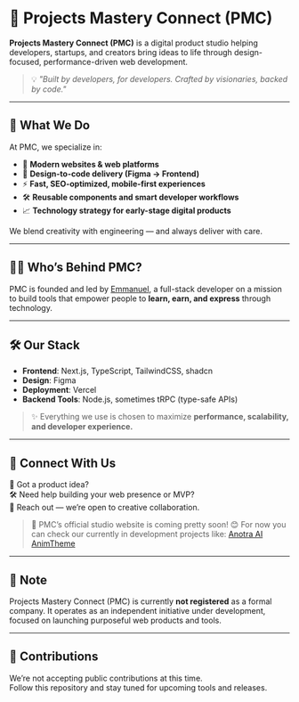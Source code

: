 # 🚀 Projects Mastery Connect (PMC)

**Projects Mastery Connect (PMC)** is a digital product studio helping developers, startups, and creators bring ideas to life through design-focused, performance-driven web development.

> 💡 _"Built by developers, for developers. Crafted by visionaries, backed by code."_

---

## 🧠 What We Do

At PMC, we specialize in:

- 🔨 **Modern websites & web platforms**
- 🎨 **Design-to-code delivery (Figma → Frontend)**
- ⚡ **Fast, SEO-optimized, mobile-first experiences**
- 🛠️ **Reusable components and smart developer workflows**
- 📈 **Technology strategy for early-stage digital products**

We blend creativity with engineering — and always deliver with care.

---

## 👨‍💻 Who’s Behind PMC?

PMC is founded and led by [Emmanuel](https://www.linkedin.com/in/chatme), a full-stack developer on a mission to build tools that empower people to **learn, earn, and express** through technology.

---

## 🛠️ Our Stack

- **Frontend**: Next.js, TypeScript, TailwindCSS, shadcn
- **Design**: Figma
- **Deployment**: Vercel
- **Backend Tools**: Node.js, sometimes tRPC (type-safe APIs)

> ✨ Everything we use is chosen to maximize **performance, scalability, and developer experience.**

---

## 💬 Connect With Us

📢 Got a product idea?  
🛠️ Need help building your web presence or MVP?  
📩 Reach out — we’re open to creative collaboration.

> 🔗 PMC’s official studio website is coming pretty soon! 😊
For now you can check our currently in development projects like:
> [Anotra AI](https://anotaraai.vercel.app/)
> [AnimTheme](https://animtheme.vercel.app/)
---

## 📌 Note

Projects Mastery Connect (PMC) is currently **not registered** as a formal company. It operates as an independent initiative under development, focused on launching purposeful web products and tools.

---

## 🤝 Contributions

We’re not accepting public contributions at this time.  
Follow this repository and stay tuned for upcoming tools and releases.

